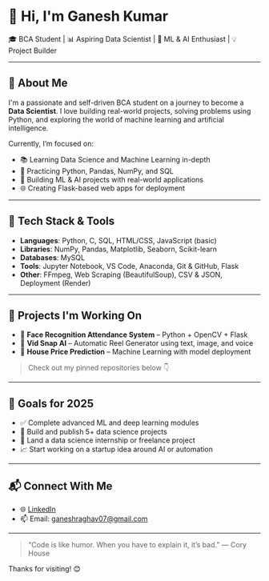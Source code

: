 # 👋 Hi, I'm Ganesh Kumar

🎓 BCA Student | 📊 Aspiring Data Scientist | 🤖 ML & AI Enthusiast | 💡 Project Builder

---

## 🚀 About Me

I'm a passionate and self-driven BCA student on a journey to become a **Data Scientist**. I love building real-world projects, solving problems using Python, and exploring the world of machine learning and artificial intelligence.

Currently, I’m focused on:
- 📚 Learning Data Science and Machine Learning in-depth
- 🧠 Practicing Python, Pandas, NumPy, and SQL
- 🔬 Building ML & AI projects with real-world applications
- 🌐 Creating Flask-based web apps for deployment

---

## 🔧 Tech Stack & Tools

- **Languages**: Python, C, SQL, HTML/CSS, JavaScript (basic)
- **Libraries**: NumPy, Pandas, Matplotlib, Seaborn, Scikit-learn
- **Databases**: MySQL
- **Tools**: Jupyter Notebook, VS Code, Anaconda, Git & GitHub, Flask
- **Other**: FFmpeg, Web Scraping (BeautifulSoup), CSV & JSON, Deployment (Render)

---

## 📁 Projects I'm Working On

- 🔹 **Face Recognition Attendance System** – Python + OpenCV + Flask  
- 🔹 **Vid Snap AI** – Automatic Reel Generator using text, image, and voice   
- 🔹 **House Price Prediction** – Machine Learning with model deployment

> Check out my pinned repositories below 👇

---

## 📌 Goals for 2025

- ✅ Complete advanced ML and deep learning modules  
- 🧠 Build and publish 5+ data science projects  
- 💼 Land a data science internship or freelance project  
- 📈 Start working on a startup idea around AI or automation

---

## 📬 Connect With Me

- 🌐 [LinkedIn](https://github.com/Ganeshraghav07)
- 📫 Email: ganeshraghav07@gmail.com

---

> “Code is like humor. When you have to explain it, it’s bad.” — Cory House

Thanks for visiting! 😊
